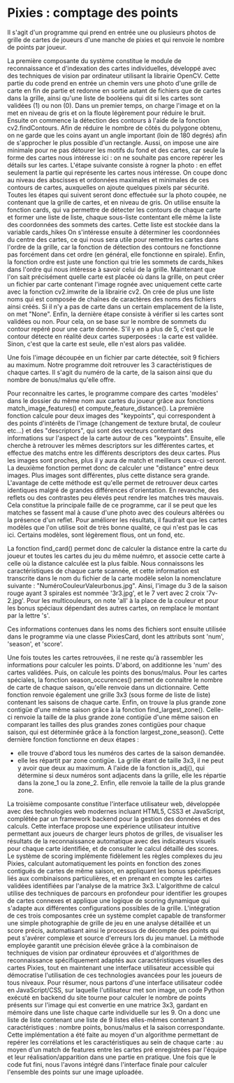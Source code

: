 # Pixies : comptage des points

Il s'agit d'un programme qui prend en entrée une ou plusieurs photos de grille de cartes de joueurs d'une manche de pixies et qui renvoie le nombre de points par joueur. 

La première composante du système constitue le module de reconnaissance et d'indexation des cartes individuelles, développé avec des techniques de vision par ordinateur utilisant la librairie OpenCV. Cette partie du code prend en entrée un chemin vers une photo d'une grille de carte en fin de partie et redonne en sortie autant de fichiers que de cartes dans la grille, ainsi qu'une liste de booléens qui dit si les cartes sont validées (1) ou non (0). 
Dans un premier temps, on charge l'image et on la met en niveau de gris et on la floute légèrement pour réduire le bruit. Ensuite on commence la détection des contours à l'aide de la fonction cv2.findContours. Afin de réduire le nombre de côtés du polygone obtenu, on ne garde que les coins ayant un angle important (loin de 180 degrés) afin de s'approcher le plus possible d'un rectangle. Aussi, on impose une aire minimale pour ne pas détourer les motifs du fond et des cartes, car seule la forme des cartes nous intéresse ici : on ne souhaite pas encore repérer les détails sur les cartes. 
L'étape suivante consiste à rogner la photo : en effet seulement la partie qui représente les cartes nous intéresse. On coupe donc au niveau des abscisses et ordonnées maximales et minimales de ces contours de cartes, auxquelles on ajoute quelques pixels par sécurité.
Toutes les étapes qui suivent seront donc effectuée sur la photo coupée, ne contenant que la grille de cartes, et en niveau de gris.
On utilise ensuite la fonction cards, qui va permettre de détecter les contours de chaque carte et former une liste de liste, chaque sous-liste contentant elle même la liste des coordonnées des sommets des cartes. Cette liste est stockée dans la variable cards_hikes
On s'intéresse ensuite à déterminer les coordonnées du centre des cartes, ce qui nous sera utile pour remettre les cartes dans l'ordre de la grille, car la fonction de détection des contours ne fonctionne pas forcément dans cet ordre (en général, elle fonctionne en spirale). Enfin, la fonction ordre est juste une fonction qui trie les sommets de cards_hikes dans l'ordre qui nous intéresse à savoir celui de la grille.
Maintenant que l'on sait précisément quelle carte est placée où dans la grille, on peut créer un fichier par carte contenant l'image rognée avec uniquement cette carte avec la fonction cv2.imwrite de la librairie cv2. On crée de plus une liste noms qui est composée de chaînes de caractères des noms des fichiers ainsi créés. Si il n'y a pas de carte dans un certain emplacement de la liste, on met "None".
Enfin, la dernière étape consiste à vérifier si les cartes sont validées ou non. Pour cela, on se base sur le nombre de sommets du contour repéré pour une carte donnée. S'il y en a plus de 5, c'est que le contour détecte en réalité deux cartes superposées : la carte est validée. Sinon, c'est que la carte est seule, elle n'est alors pas validée.

Une fois l'image découpée en un fichier par carte détectée, soit 9 fichiers au maximum.
Notre programme doit retrouver les 3 caractéristiques de chaque cartes. Il s'agit du numéro de la carte, 
de la saison ainsi que du  nombre de bonus/malus qu'elle offre.

Pour reconnaitre les cartes, le programme compare des cartes 'modèles' dans le dossier du même nom aux cartes du joueur grâce aux fonctions match_image_features() et compute_feature_distance(). 
La première fonction calcule pour deux images des "keypoints", qui correspondent à des points d'intérêts de l'image (changement de texture brutal, de couleur etc...) et des "descriptors", qui sont des vecteurs contentant des informations sur l'aspect de la carte autour de ces "keypoints". 
Ensuite, elle cherche à retrouver les mêmes descriptors sur les différentes cartes, et effectue des matchs entre les différents descriptors des deux cartes. Plus les images sont proches, plus il y aura de match et meilleurs ceux-ci seront. La deuxième fonction permet donc de calculer une "distance" entre deux images. Plus images sont différentes, plus cette distance sera grande. L'avantage de cette méthode est qu'elle permet de retrouver deux cartes identiques malgré de grandes différences d'orientation.
En revanche, des reflets ou des contrastes peu élevés peut rendre les matches très mauvais. Cela constitue la principale faille de ce programme, car il se peut que les matches se fassent mal à cause d'une photo avec des couleurs altérées ou la présence d'un reflet. Pour améliorer les résultats, il faudrait que les cartes modèles que l'on utilise soit de très bonne qualité, ce qui n'est pas le cas ici. Certains modèles, sont légèrement flous, ont un fond, etc.

La fonction find_card() permet donc de calculer la distance entre la carte du joueur et toutes les cartes du jeu du même nuémro, et associe cette carte à celle où la distance calculée est la plus faible. 
Nous connaissons les caractéristiques de chaque carte scannée, et cette information est transcrite dans le nom du fichier de la carte modèle selon la nomenclature suivante : "NuméroCouleurValeurbonus.jpg".
Ainsi, l'image du 3 de la saison rouge ayant 3 spirales est nommée '3r3.jpg', et le 7 vert avec 2 croix '7v-2.jpg'. Pour les multicouleurs, on note 'all' à la place de la couleur et pour les bonus spéciaux dépendant des autres cartes, on remplace le montant par la lettre 's'.

Ces informations contenues dans les noms des fichiers sont ensuite utilisée dans le programme via une classe PixiesCard, dont les attributs sont 'num', 'season', et 'score'.

Une fois toutes les cartes retrouvées, il ne reste qu'à rassembler les informations pour calculer les points.
D'abord, on additionne les 'num' des cartes validées.
Puis, on calcule les points des bonus/malus. Pour les cartes spéciales, la fonction season_occurences() permet de connaître le nombre de carte de chaque saison, qu'elle renvoie dans un dictionnaire. 
Cette fonction renvoie également une grille 3x3 (sous forme de liste de liste) contenant les saisons de chaque carte.
Enfin, on trouve la plus grande zone contigüe d'une même saison grâce à la fonction find_largest_zone().
Celle-ci renvoie la taille de la plus grande zone contigüe d'une même saison en comparant les tailles des plus grandes zones contigües pour chaque saison, qui est déterminée grâce à la fonction largest_zone_season().
Cette dernière fonction fonctionne en deux étapes : 
-  elle trouve d'abord tous les numéros des cartes de la saison demandée.
-  elle les répartit par zone contigüe. La grille étant de taille 3x3, il ne peut y avoir que deux au maximum. A l'aide de la fonction is_adj(), qui détermine si deux numéros sont adjacents dans la grille, elle les répartie dans la zone_1 ou la zone_2. Enfin, elle renvoie la taille de la plus grande zone. 

La troisième composante constitue l'interface utilisateur web, développée avec des technologies web modernes incluant HTML5, CSS3 et JavaScript, complétée par un framework backend pour la gestion des données et des calculs. Cette interface propose une expérience utilisateur intuitive permettant aux joueurs de charger leurs photos de grilles, de visualiser les résultats de la reconnaissance automatique avec des indicateurs visuels pour chaque carte identifiée, et de consulter le calcul détaillé des scores. Le système de scoring implémente fidèlement les règles complexes du jeu Pixies, calculant automatiquement les points en fonction des zones contiguës de cartes de même saison, en appliquant les bonus spécifiques liés aux combinaisons particulières, et en prenant en compte les cartes validées identifiées par l'analyse de la matrice 3x3. L'algorithme de calcul utilise des techniques de parcours en profondeur pour identifier les groupes de cartes connexes et applique une logique de scoring dynamique qui s'adapte aux différentes configurations possibles de la grille.
L'intégration de ces trois composantes crée un système complet capable de transformer une simple photographie de grille de jeu en une analyse détaillée et un score précis, automatisant ainsi le processus de décompte des points qui peut s'avérer complexe et source d'erreurs lors du jeu manuel. La méthode employée garantit une précision élevée grâce à la combinaison de techniques de vision par ordinateur éprouvées et d'algorithmes de reconnaissance spécifiquement adaptés aux caractéristiques visuelles des cartes Pixies, tout en maintenant une interface utilisateur accessible qui démocratise l'utilisation de ces technologies avancées pour les joueurs de tous niveaux.
Pour résumer, nous partons d'une interface utilisateur codée en JavaScript/CSS, sur laquelle l'utilisateur met son image, un code Python exécuté en backend du site tourne pour calculer le nombre de points présents sur l'image qui est convertie en une matrice 3x3, gardant en mémoire dans une liste chaque carte individuelle sur les 9. On a donc une liste de liste contenant une liste de 9 listes elles-mêmes contenant 3 caractéristiques : nombre points, bonus/malus et la saison correspondante. Cette implémentation a été faite au moyen d'un algorithme permettant de repérer les corrélations et les caractéristiques au sein de chaque carte : au moyen d'un match de features entre les cartes pré enregistrées par l'équipe et leur réalisation/apparition dans une partie en pratique. Une fois que le code fut fini, nous l'avons intégré dans l'interface finale pour calculer l'ensemble des points sur une image uploadée.

